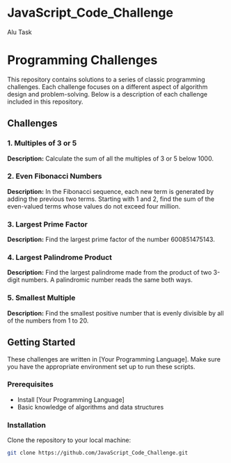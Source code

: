 # JavaScript_Code_Challenge
Alu Task
# Programming Challenges

This repository contains solutions to a series of classic programming challenges. Each challenge focuses on a different aspect of algorithm design and problem-solving. Below is a description of each challenge included in this repository.

## Challenges

### 1. Multiples of 3 or 5

**Description:** Calculate the sum of all the multiples of 3 or 5 below 1000. 

### 2. Even Fibonacci Numbers

**Description:** In the Fibonacci sequence, each new term is generated by adding the previous two terms. Starting with 1 and 2, find the sum of the even-valued terms whose values do not exceed four million.

### 3. Largest Prime Factor

**Description:** Find the largest prime factor of the number 600851475143.

### 4. Largest Palindrome Product

**Description:** Find the largest palindrome made from the product of two 3-digit numbers. A palindromic number reads the same both ways.

### 5. Smallest Multiple

**Description:** Find the smallest positive number that is evenly divisible by all of the numbers from 1 to 20.

## Getting Started

These challenges are written in [Your Programming Language]. Make sure you have the appropriate environment set up to run these scripts.

### Prerequisites

- Install [Your Programming Language]
- Basic knowledge of algorithms and data structures

### Installation

Clone the repository to your local machine:

```bash
git clone https://github.com/JavaScript_Code_Challenge.git
